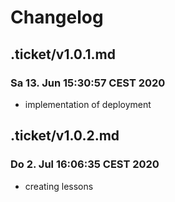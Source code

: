 # Changelog
## .ticket/v1.0.1.md
### Sa 13. Jun 15:30:57 CEST 2020
+ implementation of deployment
## .ticket/v1.0.2.md
### Do 2. Jul 16:06:35 CEST 2020
+ creating lessons
